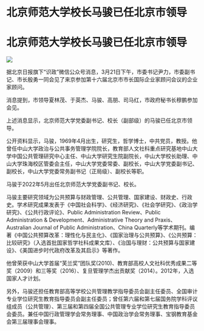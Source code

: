 # 北京师范大学校长马骏已任北京市领导

# 北京师范大学校长马骏已任北京市领导

![](https://inews.gtimg.com/om_bt/O3SYnOXPSf6rV7jPsyW5Rk0N5l2UGN7B9DGyTk0c22w3oAA/1000)

据北京日报旗下“识政”微信公众号消息，3月21日下午，市委书记尹力，市委副书记、市长殷勇一同会见了来京参加第十六届北京市市长国际企业家顾问会议的企业家顾问。

消息提到，市领导夏林茂、于英杰、马骏、高朋、司马红，市政府秘书长穆鹏参加会见。

上述消息显示，北京师范大学党委副书记、校长（副部级）的马骏已任北京市领导。

公开资料显示，马骏，1969年4月出生，研究生，哲学博士，中共党员，教授。他曾任中山大学政治与公共事务管理学院院长，教育部人文社科重点研究基地中山大学中国公共管理研究中心主任、中山大学研究生院副院长，中山大学校长助理、中山大学珠海校区管委会主任，中山大学党委常委、副校长，中山大学党委副书记、副校长，中山大学党委常务副书记（正局级）、副校长等职。

马骏于2022年5月出任北京师范大学党委副书记、校长。

马骏主要研究领域为公共预算与财政管理、公共管理、国家建设、财政史、行政史。学术研究成果发表于《中国社会科学》、《经济研究》、《社会学研究》、《政治学研究》、《公共行政评论》、Public
Administration Review、Public Administration & Development、Administrative
Theory and Praxis、Australian Journal of Public Administration、China
Quarterly等学术期刊。编著《中国公共预算改革：理性化与民主化》、《国家治理与公共预算》、《公共预算：比较研究》（入选首批国家哲学社科成果文库）、《治国与理财：公共预算与国家建设》、《美国进步时代政府改革及其启示》等著作。

他曾荣获中山大学首届“芙兰奖”团队奖(2010)、教育部高校人文社科优秀成果二等奖（2009）和三等奖（2016）、复旦管理学杰出贡献奖（2014）。2012年，入选国家人才计划。

另外，马骏还担任教育部高等学校公共管理教学指导委员会副主任委员、全国审计专业学位研究生教育指导委员会副主任委员；曾任第六届和第七届国务院学科评议组成员（公共管理）、第三届和第四届全国公共管理专业学位研究生教育指导委员会委员。兼任中国行政管理学会常务理事、中国政治学会常务理事、宝钢教育基金会第三届理事会理事。

